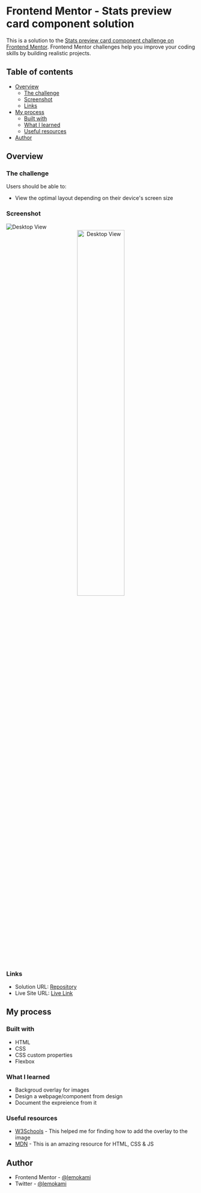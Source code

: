 # Frontend Mentor - Stats preview card component solution

This is a solution to the [Stats preview card component challenge on Frontend Mentor](https://www.frontendmentor.io/challenges/stats-preview-card-component-8JqbgoU62). Frontend Mentor challenges help you improve your coding skills by building realistic projects.

## Table of contents

- [Overview](#overview)
  - [The challenge](#the-challenge)
  - [Screenshot](#screenshot)
  - [Links](#links)
- [My process](#my-process)
  - [Built with](#built-with)
  - [What I learned](#what-i-learned)
  - [Useful resources](#useful-resources)
- [Author](#author)

## Overview

### The challenge

Users should be able to:

- View the optimal layout depending on their device's screen size

### Screenshot

<image src="./screenshots/screenshot-desktop.png" alt="Desktop View" >
<center><image src="./screenshots/screenshot-mobile.png" alt="Desktop View" width="50%"></center>

### Links

- Solution URL: [Repository](https://github.com/lemokami/Stats-preview-card-component-FrontendMentor)
- Live Site URL: [Live Link](https://lemokami.github.io/Stats-preview-card-component-FrontendMentor/)

## My process

### Built with

- HTML
- CSS
- CSS custom properties
- Flexbox

### What I learned

- Backgroud overlay for images
- Design a webpage/component from design
- Document the expreience from it

### Useful resources

- [W3Schools](https://www.w3schools.com/) - This helped me for finding how to add the overlay to the image
- [MDN](https://developer.mozilla.org/en-US/) - This is an amazing resource for HTML, CSS & JS

## Author

- Frontend Mentor - [@lemokami](https://www.frontendmentor.io/profile/lemokami)
- Twitter - [@lemokami](https://www.twitter.com/lemokami)
